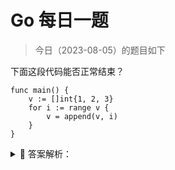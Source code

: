 # Go 每日一题

> 今日（2023-08-05）的题目如下

下面这段代码能否正常结束？

```golang
func main() {
	v := []int{1, 2, 3}
	for i := range v {
		v = append(v, i)
	}
}
```

<details>
<summary style="cursor: pointer">🔑 答案解析：</summary>
<div>

参考答案及解析：不会出现死循环，能正常结束。

循环次数在循环开始前就已经确定，循环内改变切片的长度，不影响循环次数。

---

### 4 楼

最终v结果是[1 2 3 0 1 2] 循环次数是v的本来长度，感兴趣的可以去看看range的中间代码

### 6 楼

正常，range是副本循环

### 11 楼

即使切片是引用类型，但是循环次数是循环开始前就确定

</div>
</details>
